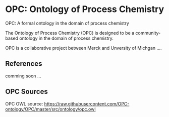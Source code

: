 # OPC: Ontology of Process Chemistry
OPC: A formal ontology in the domain of process chemistry

The Ontology of Process Chemistry (OPC) is designed to be a community-based ontology in the domain of process chemistry. 

OPC is a collaborative project between Merck and Unversity of Michgan ....

## References
comming soon ...

## OPC Sources
OPC OWL source: https://raw.githubusercontent.com/OPC-ontology/OPC/master/src/ontology/opc.owl


